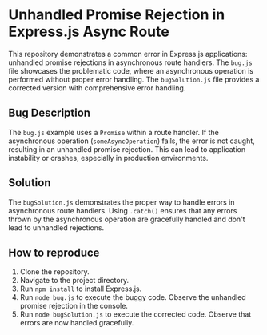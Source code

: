 # Unhandled Promise Rejection in Express.js Async Route

This repository demonstrates a common error in Express.js applications: unhandled promise rejections in asynchronous route handlers.  The `bug.js` file showcases the problematic code, where an asynchronous operation is performed without proper error handling.  The `bugSolution.js` file provides a corrected version with comprehensive error handling.

## Bug Description

The `bug.js` example uses a `Promise` within a route handler. If the asynchronous operation (`someAsyncOperation`) fails, the error is not caught, resulting in an unhandled promise rejection.  This can lead to application instability or crashes, especially in production environments.

## Solution

The `bugSolution.js` demonstrates the proper way to handle errors in asynchronous route handlers.  Using `.catch()` ensures that any errors thrown by the asynchronous operation are gracefully handled and don't lead to unhandled rejections.

## How to reproduce

1. Clone the repository.
2. Navigate to the project directory.
3. Run `npm install` to install Express.js.
4. Run `node bug.js` to execute the buggy code. Observe the unhandled promise rejection in the console.
5. Run `node bugSolution.js` to execute the corrected code. Observe that errors are now handled gracefully.